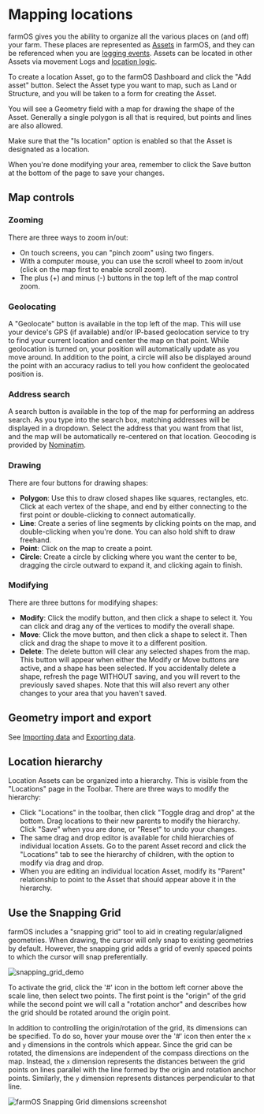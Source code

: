 # Mapping locations

farmOS gives you the ability to organize all the various places on (and off)
your farm. These places are represented as [Assets](/guide/assets) in farmOS,
and they can be referenced when you are [logging events](/guide/logs). Assets
can be located in other Assets via movement Logs and
[location logic](/guide/location).

To create a location Asset, go to the farmOS Dashboard and click the "Add
asset" button. Select the Asset type you want to map, such as Land or
Structure, and you will be taken to a form for creating the Asset.

You will see a Geometry field with a map for drawing the shape of the Asset.
Generally a single polygon is all that is required, but points and lines are
also allowed.

Make sure that the "Is location" option is enabled so that the Asset is
designated as a location.

When you're done modifying your area, remember to click the Save button at the
bottom of the page to save your changes.

## Map controls

### Zooming

There are three ways to zoom in/out:

- On touch screens, you can "pinch zoom" using two fingers.
- With a computer mouse, you can use the scroll wheel to zoom in/out (click
   on the map first to enable scroll zoom).
- The plus (+) and minus (-) buttons in the top left of the map control zoom.

### Geolocating

A "Geolocate" button is available in the top left of the map. This will use your
device's GPS (if available) and/or IP-based geolocation service to try to find
your current location and center the map on that point. While geolocation is
turned on, your position will automatically update as you move around. In
addition to the point, a circle will also be displayed around the point with an
accuracy radius to tell you how confident the geolocated position is.

### Address search

A search button is available in the top of the map for performing an address
search. As you type into the search box, matching addresses will be displayed
in a dropdown. Select the address that you want from that list, and the map
will be automatically re-centered on that location. Geocoding is provided by
[Nominatim](https://nominatim.org/).

### Drawing

There are four buttons for drawing shapes:

- **Polygon**: Use this to draw closed shapes like squares, rectangles, etc.
  Click at each vertex of the shape, and end by either connecting to the first
  point or double-clicking to connect automatically.
- **Line**: Create a series of line segments by clicking points on the map, and
  double-clicking when you're done. You can also hold shift to draw freehand.
- **Point**: Click on the map to create a point.
- **Circle**: Create a circle by clicking where you want the center to be,
  dragging the circle outward to expand it, and clicking again to finish.

### Modifying

There are three buttons for modifying shapes:

- **Modify**: Click the modify button, and then click a shape to select it. You
  can click and drag any of the vertices to modify the overall shape.
- **Move**: Click the move button, and then click a shape to select it. Then
  click and drag the shape to move it to a different position.
- **Delete**: The delete button will clear any selected shapes from the map.
  This button will appear when either the Modify or Move buttons are active,
  and a shape has been selected. If you accidentally delete a shape, refresh
  the page WITHOUT saving, and you will revert to the previously saved shapes.
  Note that this will also revert any other changes to your area that you
  haven't saved.

## Geometry import and export

See [Importing data](/guide/import) and [Exporting data](/guide/export).

## Location hierarchy

Location Assets can be organized into a hierarchy. This is visible from the
"Locations" page in the Toolbar. There are three ways to modify the hierarchy:

- Click "Locations" in the toolbar, then click "Toggle drag and drop" at the
  bottom. Drag locations to their new parents to modify the hierarchy. Click
  "Save" when you are done, or "Reset" to undo your changes.
- The same drag and drop editor is available for child hierarchies of
  individual location Assets. Go to the parent Asset record and click the
  "Locations" tab to see the hierarchy of children, with the option to modify
  via drag and drop.
- When you are editing an individual location Asset, modify its "Parent"
  relationship to point to the Asset that should appear above it in the
  hierarchy.

## Use the Snapping Grid

farmOS includes a "snapping grid" tool to aid in creating regular/aligned
geometries. When drawing, the cursor will only snap to existing geometries by
default. However, the snapping grid adds a grid of evenly spaced points to which
the cursor will snap preferentially.

![snapping_grid_demo](https://user-images.githubusercontent.com/30754460/88995756-5cb22300-d2a0-11ea-88a1-50edac1c0168.gif)

To activate the grid, click the '#' icon in the bottom left corner above the
scale line, then select two points. The first point is the "origin" of the grid
while the second point we will call a "rotation anchor" and describes how the
grid should be rotated around the origin point.

In addition to controlling the origin/rotation of the grid, its dimensions can
be specified. To do so, hover your mouse over the '#' icon then enter the `x` and
`y` dimensions in the controls which appear. Since the grid can be rotated, the
dimensions are independent of the compass directions on the map. Instead, the `x`
dimension represents the distances between the grid points on lines parallel with
the line formed by the origin and rotation anchor points. Similarly, the `y` dimension
represents distances perpendicular to that line.

![farmOS Snapping Grid dimensions screenshot](/img/snapping_grid_dimension_explanation.png)

